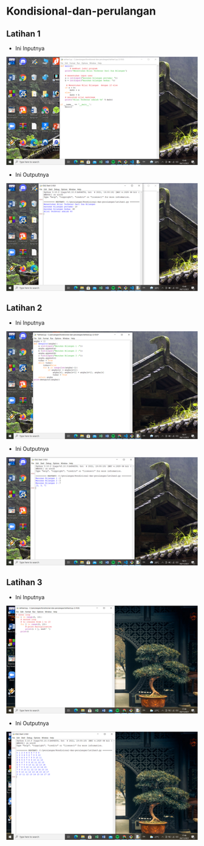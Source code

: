 # Kondisional-dan-perulangan
## Latihan 1
- Ini Inputnya <p>

![Gambar 1](screenshot/ss1.png)
- Ini Outputnya <p>

![Gambar 2](screenshot/ss2.png)

## Latihan 2
- Ini Inputnya <p>

![Gambar 3](screenshot/ss3.png)
- Ini Outputnya <p>

![Gambar 4](screenshot/ss4.png)

## Latihan 3
- Ini Inputnya <p>

![Gambar 5](screenshot/ss5.png)
- Ini Outputnya <p>

![Gambar 6](screenshot/ss6.png)